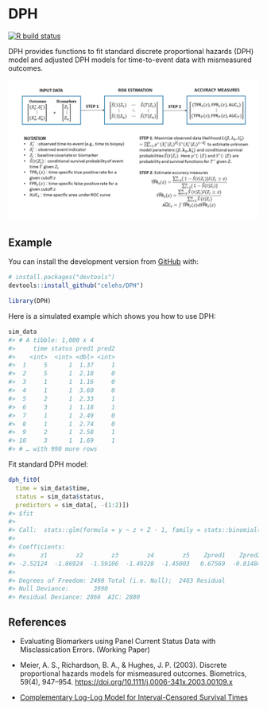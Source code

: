 
<!-- README.md is generated from README.Rmd. Please edit that file -->

# DPH

<!-- badges: start -->

[![R build
status](https://github.com/celehs/DPH/workflows/R-CMD-check/badge.svg)](https://github.com/celehs/DPH/actions)
<!-- badges: end -->

DPH provides functions to fit standard discrete proportional hazards
(DPH) model and adjusted DPH models for time-to-event data with
mismeasured
outcomes.

![](https://github.com/celehs/misclassification/blob/master/flowchart/flowchart-misclassification.jpg?raw=true)

## Example

You can install the development version from
[GitHub](https://github.com/celehs/DPH) with:

``` r
# install.packages("devtools")
devtools::install_github("celehs/DPH")
```

``` r
library(DPH)
```

Here is a simulated example which shows you how to use DPH:

``` r
sim_data
#> # A tibble: 1,000 x 4
#>     time status pred1 pred2
#>    <int>  <int> <dbl> <int>
#>  1     5      1  1.37     1
#>  2     5      1  2.18     0
#>  3     1      1  1.16     0
#>  4     1      1  3.60     0
#>  5     2      1  2.33     1
#>  6     3      1  1.18     1
#>  7     1      1  2.49     0
#>  8     1      1  2.74     0
#>  9     2      1  2.58     1
#> 10     3      1  1.69     1
#> # … with 990 more rows
```

Fit standard DPH model:

``` r
dph_fit0(
  time = sim_data$time, 
  status = sim_data$status, 
  predictors = sim_data[, -(1:2)])
#> $fit
#> 
#> Call:  stats::glm(formula = y ~ z + Z - 1, family = stats::binomial("cloglog"))
#> 
#> Coefficients:
#>       z1        z2        z3        z4        z5    Zpred1    Zpred2  
#> -2.52124  -1.86924  -1.59106  -1.49228  -1.45003   0.67569  -0.01484  
#> 
#> Degrees of Freedom: 2490 Total (i.e. Null);  2483 Residual
#> Null Deviance:       3990 
#> Residual Deviance: 2866  AIC: 2880
```

## References

  - Evaluating Biomarkers using Panel Current Status Data with
    Misclassication Errors. (Working Paper)

  - Meier, A. S., Richardson, B. A., & Hughes, J. P. (2003). Discrete
    proportional hazards models for mismeasured outcomes. Biometrics,
    59(4), 947–954. <https://doi.org/10.1111/j.0006-341x.2003.00109.x>

  - [Complementary Log-Log Model for Interval-Censored Survival
    Times](https://documentation.sas.com/?cdcId=statcdc&cdcVersion=14.2&docsetId=statug&docsetTarget=statug_logistic_examples19.htm&locale=en#statug.logistic.logx12codea)
